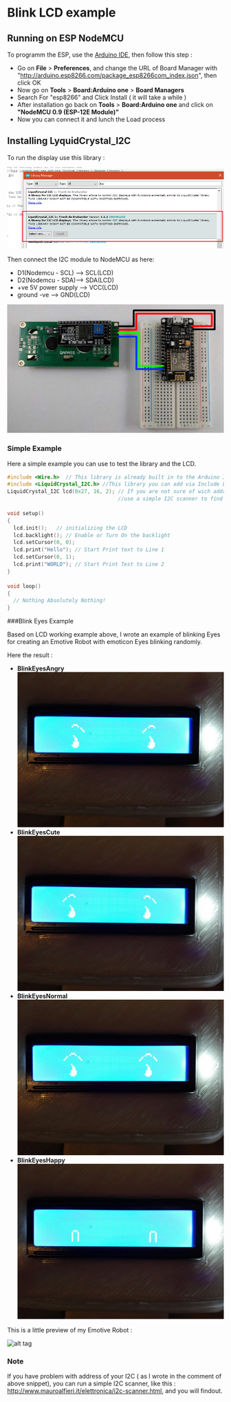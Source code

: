 # Blink LCD example

## Running on ESP NodeMCU

To programm the ESP, use the [Arduino IDE](https://www.arduino.cc/en/Main/Software), then follow this step :

* Go on **File** > **Preferences**, and change the URL of Board Manager with "http://arduino.esp8266.com/package_esp8266com_index.json", then click OK
* Now go on **Tools** > **Board:Arduino one** > **Board Managers**
* Search For "esp8266" and Click Install ( it will take a while )
* After installation go back on **Tools** > **Board:Arduino one** and click on **"NodeMCU 0.9 (ESP-12E Module)"**
* Now you can connect it and lunch the Load process

## Installing LyquidCrystal_I2C

To run the display use this library  :

![alt tag](https://raw.githubusercontent.com/enricoaleandri/BlinkLCDExample/master/image/LiquidCrystalLibrary.png)

Then connect the I2C module to NodeMCU  as here:

* D1(Nodemcu - SCL) –> SCL(LCD)
* D2(Nodemcu - SDA)–> SDA(LCD)
* +ve 5V power supply –> VCC(LCD)
* ground -ve –> GND(LCD)

![alt tag](https://raw.githubusercontent.com/enricoaleandri/BlinkLCDExample/master/image/DatasheetConnection.jpeg)


### Simple Example

Here a simple example you can use to test the library and the LCD.
```cpp
#include <Wire.h>  // This library is already built in to the Arduino IDE
#include <LiquidCrystal_I2C.h> //This library you can add via Include Library > Manage Library >
LiquidCrystal_I2C lcd(0x27, 16, 2); // If you are not sure of wich address your device has ( 0x27 for me),
                                    //use a simple I2C scanner to find out ( have a look here --> http://www.mauroalfieri.it/elettronica/i2c-scanner.html)

void setup()
{
  lcd.init();   // initializing the LCD
  lcd.backlight(); // Enable or Turn On the backlight
  lcd.setCursor(0, 0);
  lcd.print("Hello"); // Start Print text to Line 1
  lcd.setCursor(0, 1);
  lcd.print("WORLD"); // Start Print Test to Line 2
}

void loop()
{
  // Nothing Absolutely Nothing!
}
```

###Blink Eyes Example

Based on LCD working example above, I wrote an example of blinking Eyes for creating an Emotive Robot with emoticon Eyes blinking randomly.

Here the result :
* **BlinkEyesAngry** ![alt tag](https://raw.githubusercontent.com/enricoaleandri/BlinkLCDExample/master/image/blinkEyesAngry.jpeg)
* **BlinkEyesCute** ![alt tag](https://raw.githubusercontent.com/enricoaleandri/BlinkLCDExample/master/image/blinkEyesCute.jpeg)
* **BlinkEyesNormal** ![alt tag](https://raw.githubusercontent.com/enricoaleandri/BlinkLCDExample/master/image/blinkEyesNormal.jpeg)
* **BlinkEyesHappy** ![alt tag](https://raw.githubusercontent.com/enricoaleandri/BlinkLCDExample/master/image/blinkEyesHappy.jpeg)



This is a little preview of my Emotive Robot :

![alt tag](https://raw.githubusercontent.com/enricoaleandri/BlinkLCDExample/master/image/EmotiveRobot.gif)



### Note

If you have problem with address of your I2C ( as I wrote in the comment of above snippet), you can run a simple I2C
 scanner, like this : http://www.mauroalfieri.it/elettronica/i2c-scanner.html, and you will findout.


